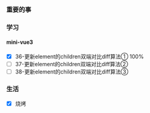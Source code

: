 ### 重要的事

### 学习
#### mini-vue3
- [x] 36-更新element的children双端对比diff算法① 100%
- [ ] 37-更新element的children双端对比diff算法②
- [ ] 38-更新element的children双端对比diff算法③

### 生活
- [x] 烧烤